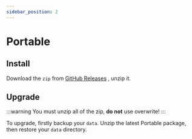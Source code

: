 ```yaml
---
sidebar_position: 2
---
```


# Portable

## Install

Download the `zip` from [GitHub Releases](https://github.com/PBH-BTN/PeerBanHelper/releases/latest) , unzip it.

## Upgrade
:::warning
You must unzip all of the zip, **do not** use overwrite!
:::


To upgrade, firstly backup your `data`. Unzip the latest Portable package, then restore your  `data` directory.

